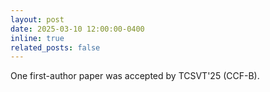 ```yaml
---
layout: post
date: 2025-03-10 12:00:00-0400
inline: true
related_posts: false
---
```


One first-author paper was accepted by TCSVT'25 (CCF-B).